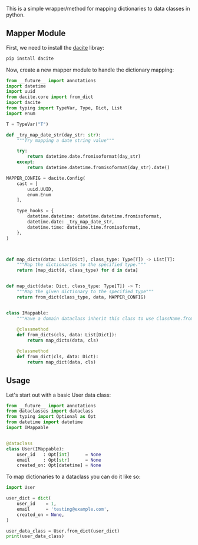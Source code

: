

This is a simple wrapper/method for mapping dictionaries to data classes in python.

## Mapper Module

First, we need to install the [dacite](https://github.com/konradhalas/dacite) libray:

```sh
pip install dacite
```

Now, create a new mapper module to handle the dictionary mapping:

```py
from __future__ import annotations
import datetime
import uuid
from dacite.core import from_dict
import dacite
from typing import TypeVar, Type, Dict, List
import enum

T = TypeVar("T")

def _try_map_date_str(day_str: str):
    """Try mapping a date string value"""

    try:
        return datetime.date.fromisoformat(day_str)
    except:
        return datetime.datetime.fromisoformat(day_str).date()

MAPPER_CONFIG = dacite.Config(
    cast = [
        uuid.UUID, 
        enum.Enum
    ],

    type_hooks = {
        datetime.datetime: datetime.datetime.fromisoformat,
        datetime.date: _try_map_date_str,
        datetime.time: datetime.time.fromisoformat,
    },
)



def map_dicts(data: List[Dict], class_type: Type[T]) -> List[T]:
    """Map the dictionaries to the specified type."""
    return [map_dict(d, class_type) for d in data]


def map_dict(data: Dict, class_type: Type[T]) -> T:
    """Map the given dictionary to the specified type"""
    return from_dict(class_type, data, MAPPER_CONFIG)


class IMappable:
    """Have a domain dataclass inherit this class to use ClassName.from_dict(data)."""
    
    @classmethod
    def from_dicts(cls, data: List[Dict]):
        return map_dicts(data, cls)

    @classmethod
    def from_dict(cls, data: Dict):
        return map_dict(data, cls)
```

## Usage

Let's start out with a basic User data class:

```py
from __future__ import annotations
from dataclasses import dataclass
from typing import Optional as Opt
from datetime import datetime
import IMappable


@dataclass
class User(IMappable):
    user_id   : Opt[int]      = None
    email     : Opt[str]      = None
    created_on: Opt[datetime] = None
```

To map dictionaries to a dataclass you can do it like so:

```py
import User

user_dict = dict(
    user_id    = 1,
    email      = 'testing@example.com',
    created_on = None,
)

user_data_class = User.from_dict(user_dict)
print(user_data_class)
```